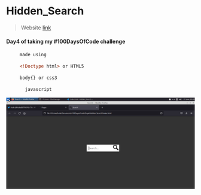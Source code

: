 # Hidden_Search

>Website [link ](https://haile-08.github.io/Hidden_Search/)

#### Day4 of taking my #100DaysOfCode challenge 

````bash
     made using 
````
```html
     <!Doctype html> or HTML5
````
```css
     body{} or css3
```
```javascript 
       javascript
```
![website](image/hs.png)
